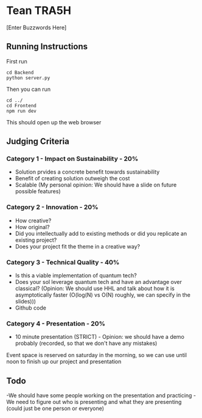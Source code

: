 # Tean TRA5H

[Enter Buzzwords Here]

## Running Instructions

First run 
```
cd Backend
python server.py
```

Then you can run
```
cd ../
cd Frontend
npm run dev
```

This should open up the web browser


## Judging Criteria

### Category 1 - Impact on Sustainability - 20%
- Solution prvides a concrete benefit towards sustainability
- Benefit of creating solution outweigh the cost
- Scalable (My personal opinion: We should have a slide on future possible features)


### Category 2 - Innovation - 20%
- How creative?
- How original?
- Did you intellectually add to existing methods or did you replicate an existing project?
- Does your project fit the theme in a creative way?

### Category 3 - Technical Quality - 40%
- Is this a viable implementation of quantum tech?
- Does your sol leverage quantum tech and have an advantage over classical? (Opinion: We should use HHL and talk about how it is asymptotically faster (O(log(N) vs O(N) roughly, we can specify in the slides)))
- Github code

### Category 4 - Presentation - 20%
- 10 minute presentation (STRICT) - Opinion: we should have a demo probably (recorded, so that we don't have any mistakes)


Event space is reserved on saturday in the morning, so we can use until noon to finish up our project and presentation

## Todo

-We should have some people working on the presentation and practicing
-We need to figure out who is presenting and what they are presenting (could just be one person or everyone)